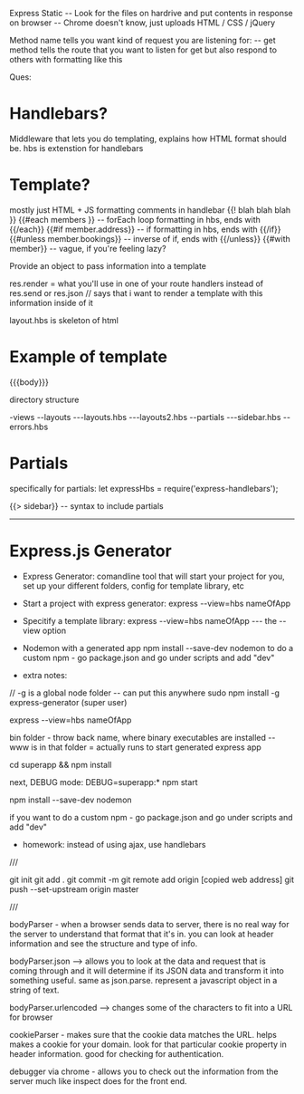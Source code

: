 Express Static 
-- Look for the files on hardrive and put contents in response on browser
-- Chrome doesn't know, just uploads HTML / CSS / jQuery

Method name tells you want kind of request you are listening for:
-- get method tells the route that you want to listen for get but also respond to others with formatting like this

Ques:

# Handlebars?
Middleware that lets you do templating, explains how HTML format should be. hbs is extenstion for handlebars

# Template?
mostly just HTML + JS formatting
comments in handlebar {{! blah blah blah }}
{{#each members }} -- forEach loop formatting in hbs, ends with {{/each}}
{{#if member.address}} -- if formatting in hbs, ends with {{/if}}
{{#unless member.bookings}} -- inverse of if, ends with {{/unless}}
{{#with member}} -- vague, if you're feeling lazy?

Provide an object to pass information into a template

res.render = what you'll use in one of your route handlers instead of res.send or res.json // says that i want to render a template with this information inside of it

layout.hbs is skeleton of html

# Example of template

<!DOCTYPE html>
<html>
    <head>
        <title>{{title}}</title>
        <link rel="stylesheet" href=>
    </head>
    <body>
        {{{body}}}
    </body>
</html>

directory structure

-views
--layouts
---layouts.hbs
---layouts2.hbs
--partials
---sidebar.hbs
--errors.hbs

# Partials

specifically for partials:
let expressHbs = require('express-handlebars');

{{> sidebar}} -- syntax to include partials

------

# Express.js Generator

* Express Generator: comandline tool that will start your project for you, set up your different folders, config for template library, etc

* Start a project with express generator: 
express --view=hbs nameOfApp

* Specitify a template library: 
express --view=hbs nameOfApp --- the --view option

* Nodemon with a generated app
npm install --save-dev nodemon
to do a custom npm - go package.json and go under scripts and add "dev"

* extra notes:

// -g is a global node folder -- can put this anywhere
sudo npm install -g express-generator (super user)

express --view=hbs nameOfApp

bin folder - throw back name, where binary executables are installed 
-- www is in that folder = actually runs to start generated express app

cd superapp && npm install

next, DEBUG mode:
DEBUG=superapp:* npm start

npm install --save-dev nodemon

if you want to do a custom npm - go package.json and go under scripts and add "dev"

* homework: instead of using ajax, use handlebars

///

git init
git add .
git commit -m 
git remote add origin [copied web address]
git push --set-upstream origin master

///

bodyParser - when a browser sends data to server, there is no real way for the server to understand that format that it's in. you can look at header information and see the structure and type of info. 

bodyParser.json --> allows you to look at the data and request that is coming through and it will determine if its JSON data and transform it into something useful. same as json.parse. represent a javascript object in a string of text. 

bodyParser.urlencoded --> changes some of the characters to fit into a URL for browser

cookieParser - makes sure that the cookie data matches the URL. helps makes a cookie for your domain. look for that particular cookie property in header information. good for checking for authentication. 

debugger via chrome - allows you to check out the information from the server much like inspect does for the front end. 